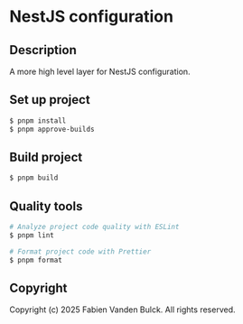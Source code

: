 # NestJS configuration

## Description

A more high level layer for NestJS configuration.

## Set up project

```bash
$ pnpm install
$ pnpm approve-builds
```

## Build project

```bash
$ pnpm build
```

## Quality tools

```bash
# Analyze project code quality with ESLint
$ pnpm lint

# Format project code with Prettier
$ pnpm format
```

## Copyright

Copyright (c) 2025 Fabien Vanden Bulck. All rights reserved.
